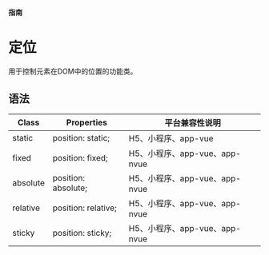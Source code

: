 #### <span class="text-lg text-gray-500 font-normal">指南</span>

# 定位
<a-typography-text>
    用于控制元素在DOM中的位置的功能类。
</a-typography-text>

<CssPrefix />

## 语法
| Class | Properties | 平台兼容性说明
| --- | --- | ---
| <a-link status="success">static</a-link> | <a-link>position: static;</a-link> | H5、小程序、app-vue
| <a-link status="success">fixed</a-link> | <a-link>position: fixed;</a-link> | H5、小程序、app-vue、app-nvue
| <a-link status="success">absolute</a-link> | <a-link>position: absolute;</a-link> | H5、小程序、app-vue、app-nvue
| <a-link status="success">relative</a-link> | <a-link>position: relative;</a-link> | H5、小程序、app-vue、app-nvue
| <a-link status="success">sticky</a-link> | <a-link>position: sticky;</a-link> | H5、小程序、app-vue、app-nvue